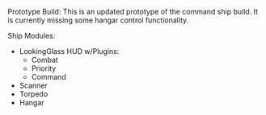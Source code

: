 Prototype Build:
This is an updated prototype of the command ship build. It is currently missing some hangar control functionality.

Ship Modules:
- LookingGlass HUD w/Plugins:
	- Combat
	- Priority
	- Command
- Scanner
- Torpedo
- Hangar
